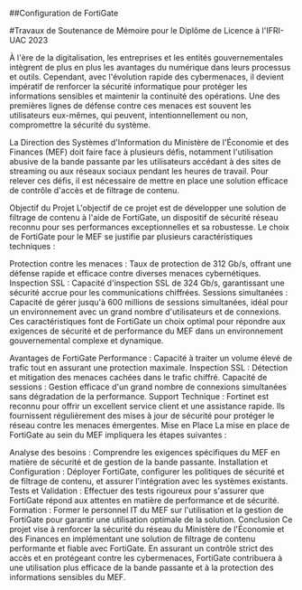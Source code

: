 ##Configuration de FortiGate

#Travaux de Soutenance de Mémoire pour le Diplôme de Licence à l'IFRI-UAC 2023

À l'ère de la digitalisation, les entreprises et les entités gouvernementales intègrent de plus en plus les avantages du numérique dans leurs processus et outils. Cependant, avec l'évolution rapide des cybermenaces, il devient impératif de renforcer la sécurité informatique pour protéger les informations sensibles et maintenir la continuité des opérations. Une des premières lignes de défense contre ces menaces est souvent les utilisateurs eux-mêmes, qui peuvent, intentionnellement ou non, compromettre la sécurité du système.

La Direction des Systèmes d'Information du Ministère de l'Économie et des Finances (MEF) doit faire face à plusieurs défis, notamment l'utilisation abusive de la bande passante par les utilisateurs accédant à des sites de streaming ou aux réseaux sociaux pendant les heures de travail. Pour relever ces défis, il est nécessaire de mettre en place une solution efficace de contrôle d'accès et de filtrage de contenu.

Objectif du Projet
L'objectif de ce projet est de développer une solution de filtrage de contenu à l'aide de FortiGate, un dispositif de sécurité réseau reconnu pour ses performances exceptionnelles et sa robustesse. Le choix de FortiGate pour le MEF se justifie par plusieurs caractéristiques techniques :

Protection contre les menaces : Taux de protection de 312 Gb/s, offrant une défense rapide et efficace contre diverses menaces cybernétiques.
Inspection SSL : Capacité d'inspection SSL de 324 Gb/s, garantissant une sécurité accrue pour les communications chiffrées.
Sessions simultanées : Capacité de gérer jusqu'à 600 millions de sessions simultanées, idéal pour un environnement avec un grand nombre d'utilisateurs et de connexions.
Ces caractéristiques font de FortiGate un choix optimal pour répondre aux exigences de sécurité et de performance du MEF dans un environnement gouvernemental complexe et dynamique.

Avantages de FortiGate
Performance : Capacité à traiter un volume élevé de trafic tout en assurant une protection maximale.
Inspection SSL : Détection et mitigation des menaces cachées dans le trafic chiffré.
Capacité de sessions : Gestion efficace d'un grand nombre de connexions simultanées sans dégradation de la performance.
Support Technique : Fortinet est reconnu pour offrir un excellent service client et une assistance rapide. Ils fournissent régulièrement des mises à jour de sécurité pour protéger le réseau contre les menaces émergentes.
Mise en Place
La mise en place de FortiGate au sein du MEF impliquera les étapes suivantes :

Analyse des besoins : Comprendre les exigences spécifiques du MEF en matière de sécurité et de gestion de la bande passante.
Installation et Configuration : Déployer FortiGate, configurer les politiques de sécurité et de filtrage de contenu, et assurer l'intégration avec les systèmes existants.
Tests et Validation : Effectuer des tests rigoureux pour s'assurer que FortiGate répond aux attentes en matière de performance et de sécurité.
Formation : Former le personnel IT du MEF sur l'utilisation et la gestion de FortiGate pour garantir une utilisation optimale de la solution.
Conclusion
Ce projet vise à renforcer la sécurité du réseau du Ministère de l'Économie et des Finances en implémentant une solution de filtrage de contenu performante et fiable avec FortiGate. En assurant un contrôle strict des accès et en protégeant contre les cybermenaces, FortiGate contribuera à une utilisation plus efficace de la bande passante et à la protection des informations sensibles du MEF.
